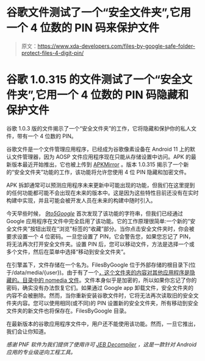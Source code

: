 # 谷歌文件测试了一个“安全文件夹”,它用一个 4 位数的 PIN 码来保护文件

> 原文：<https://www.xda-developers.com/files-by-google-safe-folder-protect-files-4-digit-pin/>

# 谷歌 1.0.315 的文件测试了一个“安全文件夹”,它用一个 4 位数的 PIN 码隐藏和保护文件

谷歌 1.0.3 版的文件揭示了一个“安全文件夹”的工作，它将隐藏和保护你的私人文件，带有一个 4 位数的 PIN。

谷歌文件是一个文件管理应用程序，已经成为谷歌像素设备在 Android 11 上的默认文件管理器，因为 AOSP 文件应用程序现在只能从存储设置中访问。APK 的最新版本最近开始推出，它也被上传到 [APKMirror](https://www.apkmirror.com/apk/google-inc/files-go/files-go-1-0-315758190-release/) 。版本 1.0.315 揭示了一个新的“安全文件夹”功能的工作，该功能将允许您使用 4 位 PIN 隐藏和加密文件。

APK 拆卸通常可以预测应用程序未来更新中可能出现的功能，但我们在这里提到的任何功能都可能不会出现在未来的版本中。这是因为这些特性目前还没有在实时构建中实现，并且可能会被开发人员在未来的构建中随时引入。

今天早些时候， [*9to5Google*](https://9to5google.com/2020/06/12/files-by-google-safe-folder/) 首次发现了该功能的字符串，但我们已经通过 Google 应用程序在文件中完全启用了该功能。它的工作原理很简单:一个新的“安全文件夹”按钮出现在“浏览”标签的“收藏”部分。当你点击安全文件夹时，你会被要求设置一个 4 位密码。一旦您设置了 PIN，它会警告您，如果您忘记了 PIN，将无法再次打开安全文件夹。设置 PIN 后，您可以移动文件，方法是选择一个或多个文件，然后在菜单中选择“移动到安全文件夹”。

在引擎盖下，文件存储在一个名为。FilesByGoogle 位于外部存储的根目录下(位于/data/media/{user})。由于有了一个[，这个文件夹的内容对其他应用程序是隐藏的。目录中的 nomedia 文件](https://www.xda-developers.com/keep-those-pesky-data-folders-out-of-the-gallery-with-gallery-excluder-for-android/)。文件本身似乎是加密的，所以如果你忘记了你的密码，确实没有办法恢复它们。如果通过 Google app 卸载文件，安全文件夹的内容不会被删除。然而，当你重新安装谷歌文件时，它将无法再次读取旧的安全文件夹内容。您可以使用相同(或不同)的 PIN 设置新的安全文件夹，所有移动到安全文件夹的新文件也将保存在。FilesByGoogle 目录。

在最新版本的谷歌应用程序文件中，用户还不能使用该功能。然而，一旦它推出，我们会让你知道。

*感谢 PNF 软件为我们提供了使用许可 [JEB Decompiler](https://www.pnfsoftware.com/?aid=xdadev) ，这是一款针对 Android 应用的专业级逆向工程工具。*